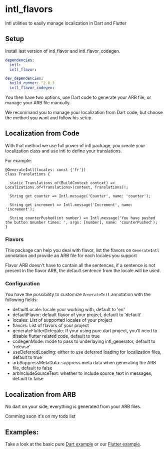 # intl_flavors
Intl utilities to easily manage localization in Dart and Flutter

## Setup

Install last version of intl_flavor and intl_flavor_codegen.

```yaml
dependencies:
  intl:
  intl_flavor:

dev_dependencies:
  build_runner: ^2.0.3
  intl_flavor_codegen:
```

You then have two options, use Dart code to generate your ARB file, or manage your ARB file manually.

We recommand you to manage your localization from Dart code, but choose the method you want and follow his setup.

## Localization from Code

With that method we use full power of intl package, you create your localization class and use intl to define your translations.

For example:
```
@GenerateIntl(locales: const {'fr'})
class Translations {

  static Translations of(BuildContext context) => Localizations.of<Translations>(context, Translations)!;

  String get counter => Intl.message('Counter', name: 'counter');

  String get increment => Intl.message('Increment', name: 'increment');

  String counterPushed(int number) => Intl.message('You have pushed the button $number times: ', args: [number], name: 'counterPushed');
}
```

### Flavors

This package can help you deal with flavor, list the flavors on `GenerateIntl` annotation and provide an ARB file for each locales you support

Flavor ARB doesn't have to contain all the sentences, if a sentence is not present in the flavor ARB, the default sentence from the locale will be used.

### Configuration

You have the possibility to customize `GenerateIntl` annotation with the following fields:

- defaultLocale: locale your working with, default to 'en'
- defaultFlavor: default flavor of your project, default to 'default'
- locales: List of supported locales of your project
- flavors: List of flavors of your project
- generateFlutterDelegate: If your using pure dart project, you'll need to disable flutter related code, default to true
- codegenMode: mode to pass to underlaying intl_generator, default to 'release'
- useDeferredLoading: either to use deferred loading for localization files, default to true
- arbSuppressMetaData: suppress meta data when generating the ARB file, default to false
- arbIncludeSourceText: whether to include source_text in messages, default to false

## Localization from ARB

No dart on your side, everything is generated from your ARB files.

Comming soon it's on my todo list

## Examples:

Take a look at the basic pure [Dart example](https://github.com/jaumard/intl_flavors/tree/master/packages/usage_example/dart) or our [Flutter example](https://github.com/jaumard/intl_flavors/tree/master/packages/usage_example/flutter).
